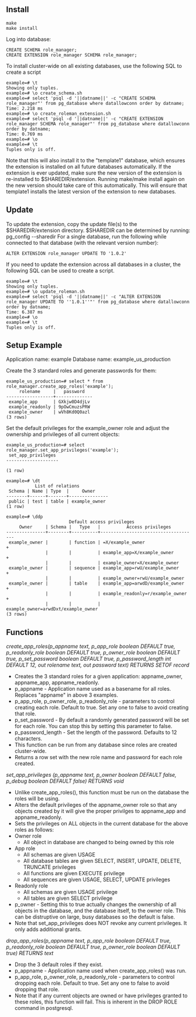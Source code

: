 ## Install

```
make
make install

```
Log into database:

```
CREATE SCHEMA role_manager;
CREATE EXTENSION role_manager SCHEMA role_manager;
```
To install cluster-wide on all existing databases, use the following SQL to create a script
```
example=# \t
Showing only tuples.
example=# \o create_schema.sh
example=# select 'psql -d '||datname||' -c "CREATE SCHEMA role_manager"' from pg_database where datallowconn order by datname;
Time: 2.218 ms
example=# \o create_roleman_extension.sh
example=# select 'psql -d '||datname||' -c "CREATE EXTENSION role_manager SCHEMA role_manager"' from pg_database where datallowconn order by datname;
Time: 0.769 ms
example=# \o
example=# \t
Tuples only is off.
```
Note that this will also install it to the "template1" database, which ensures the extension
is installed on all future databases automatically. If the extension is ever updated, make sure the
new version of the extension is re-installed to $SHAREDIR/extension. Running make/make install again
on the new version should take care of this automatically. This will ensure that template1 installs
the latest version of the extension to new databases.

## Update

To update the extension, copy the update file(s) to the $SHAREDIR/extension directory.
$SHAREDIR can be determined by running: pg_config --sharedir
For a single database, run the following while connected to that database (with the relevant version number):
```
ALTER EXTENSION role_manager UPDATE TO '1.0.2'
```
If you need to update the extension across all databases in a cluster, the following SQL can
be used to create a script. 
```
example=# \t
Showing only tuples.
example=# \o update_roleman.sh
example=# select 'psql -d '||datname||' -c "ALTER EXTENSION role_manager UPDATE TO ''1.0.1''"' from pg_database where datallowconn order by datname;
Time: 6.387 ms
example=# \o
example=# \t
Tuples only is off.
```

## Setup Example
Application name: example
Database name: example_us_production

Create the 3 standard roles and generate passwords for them:
```
example_us_production=# select * from role_manager.create_app_roles('example');
     rolename     |   password   
------------------+--------------
 example_app      | GXkjw0D4djLv
 example_readonly | 9pOwCmuzsPRW
 example_owner    | wVh8Kd0Q0azl
(3 rows)
```

Set the default privileges for the example_owner role and adjust the ownership and privileges of all current objects:

```
example_us_production=# select role_manager.set_app_privileges('example');
 set_app_privileges 
--------------------
 
(1 row)

example=# \dt 
           List of relations
 Schema | Name | Type  |     Owner     
--------+------+-------+---------------
 public | test | table | example_owner
(1 row)

example=# \ddp
                        Default access privileges
     Owner     | Schema |   Type   |          Access privileges          
---------------+--------+----------+-------------------------------------
 example_owner |        | function | =X/example_owner                   +
               |        |          | example_app=X/example_owner        +
               |        |          | example_owner=X/example_owner
 example_owner |        | sequence | example_app=rwU/example_owner      +
               |        |          | example_owner=rwU/example_owner
 example_owner |        | table    | example_app=arwdD/example_owner    +
               |        |          | example_readonly=r/example_owner   +
               |        |          | example_owner=arwdDxt/example_owner
(3 rows)
```

## Functions
*create_app_roles(p_appname text, p_app_role boolean DEFAULT true, p_readonly_role boolean DEFAULT true, p_owner_role boolean DEFAULT true, p_set_password boolean DEFAULT true, p_password_length int DEFAULT 12, out rolename text, out password text) RETURNS SETOF record*
 * Creates the 3 standard roles for a given application: appname_owner, appname_app, appname_readonly.
 * p_appname - Application name used as a basename for all roles. Replaces "appname" in above 3 examples.
 * p_app_role, p_owner_role, p_readonly_role - parameters to control creating each role. Default to true. Set any one to false to avoid creating that role.
 * p_set_password - By default a randomly generated password will be set for each role. You can stop this by setting this parameter to false.
 * p_password_length - Set the length of the password. Defaults to 12 characters.
 * This function can be run from any database since roles are created cluster-wide.
 * Returns a row set with the new role name and password for each role created.


*set_app_privileges (p_appname text,  p_owner boolean DEFAULT false, p_debug boolean DEFAULT false) RETURNS void*
 * Unlike create_app_roles(), this function must be run on the database the roles will be using.
 * Alters the default privileges of the appname_owner role so that any objects created by it will give the proper privilges to appname_app and appname_readonly.
 * Sets the privileges on ALL objects in the current database for the above roles as follows:
 * Owner role 
   * All object in database are changed to being owned by this role
 * App role 
   * All schemas are given USAGE
   * All database tables are given SELECT, INSERT, UPDATE, DELETE, TRUNCATE privileges 
   * All functions are given EXECUTE privilege
   * All sequences are given USAGE, SELECT, UPDATE privileges
 * Readonly role 
   * All schemas are given USAGE privilege
   * All tables are given SELECT privilege
 * p_owner - Setting this to true actually changes the ownership of all objects in the database, and the database itself, to the owner role. This can be distruptive on large, busy databases so the default is false.
 * Note that set_app_privileges does NOT revoke any current privileges. It only adds additional grants.


*drop_app_roles(p_appname text, p_app_role boolean DEFAULT true, p_readonly_role boolean DEFAULT true, p_owner_role boolean DEFAULT true) RETURNS text*
 * Drop the 3 default roles if they exist.
 * p_appname - Application name used when create_app_roles() was run.
 * p_app_role, p_owner_role, p_readonly_role - parameters to control dropping each role. Default to true. Set any one to false to avoid dropping that role.
 * Note that if any current objects are owned or have privileges granted to these roles, this function will fail. This is inherent in the DROP ROLE command in postgresql.


